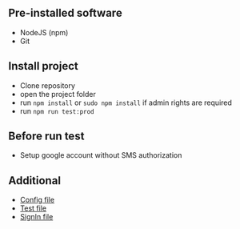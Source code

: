 ## Pre-installed software

* NodeJS (npm)
* Git

## Install project

* Clone repository
* open the project folder
* run `npm install` or `sudo npm install` if admin rights are required
* run `npm run test:prod`

## Before run test
* Setup google account without SMS authorization

## Additional 

* [Config file](http://stash.denovolab.com/projects/GOOGT/repos/google-voice-sms-tester/browse/config/protractor.dev.conf.ts?at=refs%2Fheads%2Fdev)
* [Test file](http://stash.denovolab.com/projects/GOOGT/repos/google-voice-sms-tester/browse/test/test.ts?at=refs%2Fheads%2Fdev)
* [SignIn file](http://stash.denovolab.com/projects/GOOGT/repos/google-voice-sms-tester/browse/utils/basicFragment/signIn.ts?at=refs%2Fheads%2Fdev)
